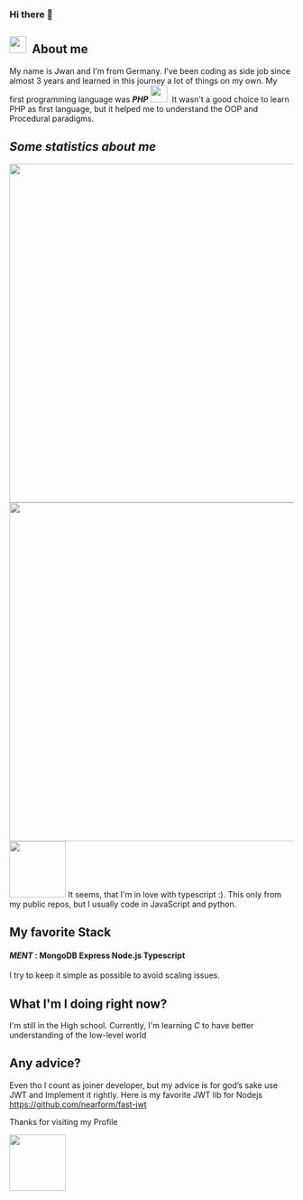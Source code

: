 ### Hi there 👋

## <img src="https://media4.giphy.com/media/3oFzlW8dht4DdvwBqg/giphy.gif" width="30px">&nbsp; About me

My name is Jwan and I'm from Germany.
I've been coding as side job since almost 3 years and learned in this journey a lot of things on my own. My first programming language was ***PHP***
<img src="https://media2.giphy.com/media/10FHR5A4cXqVrO/giphy.gif" width="30px">&nbsp; 
It wasn't a good choice to learn PHP as first language, but it helped me to understand the OOP and Procedural paradigms.


## ***Some statistics about me***

<a>
  <img align="right"  width="600px" src="https://github-readme-stats.vercel.app/api/top-langs/?username=JwanKaro&layout=compact" />
  <img align="right" width="600px" src="https://github-readme-stats.vercel.app/api?username=JwanKaro&show_icons=true&include_all_commits=true" />
</a>

<img src="https://c.tenor.com/y2JXkY1pXkwAAAAC/cat-computer.gif" width="100px">
It seems, that I'm in love with typescript :). 
This only from my public repos, but I usually code in JavaScript and python.

## My favorite Stack 
#### ***MENT*** : MongoDB Express Node.js Typescript 
I try to keep it simple as possible to avoid scaling issues.


## What I'm I doing right now?
I'm still in the High school. Currently, I'm learning *C* to have better understanding of the low-level world 

## Any advice?
Even tho I count as joiner developer, but my advice is for god’s sake use JWT and Implement it rightly. 
Here is my favorite JWT lib for Nodejs https://github.com/nearform/fast-jwt   




Thanks for visiting my Profile 

<img src="https://c.tenor.com/1hyzQj_f5PgAAAAC/kitten-love.gif" width="100px">
